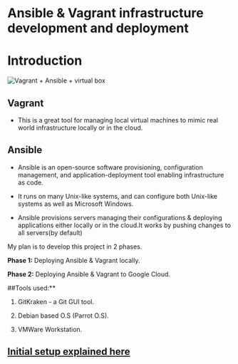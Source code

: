 # Ansible & Vagrant infrastructure development and deployment


# Introduction

![Vagrant + Ansible + virtual box](https://github.com/House-Of-Research/Ansible-Vagrant-local-infrastructure-development-and-deployment/blob/main/Images%20%26%20gifs/Vagrant-Ansible3.png)

## Vagrant 

- This is a great tool for managing local virtual machines to mimic real world infrastructure locally or in the cloud.

## Ansible

- Ansible is an open-source software provisioning, configuration management, and application-deployment tool enabling infrastructure as code.

- It runs on many Unix-like systems, and can configure both Unix-like systems as well as Microsoft Windows.

- Ansible provisions servers managing their configurations & deploying applications either locally or in the cloud.It works by pushing changes
  to all servers(by default)


My plan is to develop this project in 2 phases.

**Phase 1:** Deploying Ansible & Vagrant locally.

**Phase 2:** Deploying Ansible & Vagrant to Google Cloud.

##Tools used:**

1. GitKraken - a Git GUI tool.

2. Debian based O.S (Parrot O.S).

3. VMWare Workstation.

## [Initial setup explained here](https://github.com/Andrews-Projects/Ansible-Vagrant-infrastructure-development-and-deployment/blob/main/Initial-setup.md)


